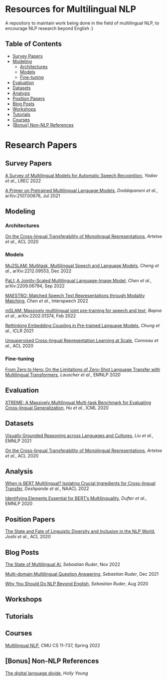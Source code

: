 # Resources for Multilingual NLP
A repository to maintain work being done in the field of multilingual NLP, to encourage NLP research beyond English :)

## Table of Contents

* [Survey Papers](#survey-papers)
* [Modeling](#modeling)
  * [Architectures](#architectures)
  * [Models](#models)
  * [Fine-tuning](#fine-tuning)
* [Evaluation](#evaluation)
* [Datasets](#datasets)
* [Analysis](#analysis)
* [Position Papers](#position-papers)
* [Blog Posts](#blog-posts)
* [Workshops](#workshops)
* [Tutorials](#tutorials)
* [Courses](#courses)
* [\[Bonus\] Non-NLP References](#bonus-non-nlp-references)

# Research Papers

## Survey Papers
[A Survey of Multilingual Models for Automatic Speech Recognition](https://aclanthology.org/2022.lrec-1.542/), *Yadav et al.*, LREC 2022

[A Primer on Pretrained Multilingual Language Models](https://arxiv.org/abs/2107.00676), *Doddapaneni et al.*, arXiv:2107.00676, Jul 2021

## Modeling

### Architectures
[On the Cross-lingual Transferability of Monolingual Representations](https://arxiv.org/abs/1910.11856), *Artetxe et al.*, ACL 2020 

### Models
[Mu2SLAM: Multitask, Multilingual Speech and Language Models](https://arxiv.org/abs/2212.09553), *Cheng et al.*, arXiv:2212.09553, Dec 2022

[PaLI: A Jointly-Scaled Multilingual Language-Image Model](https://arxiv.org/abs/2209.06794), *Chen et al.*, arXiv:2209.06794, Sep 2022

[MAESTRO: Matched Speech Text Representations through Modality Matching](https://arxiv.org/abs/2204.03409), *Chen et al.*, Interspeech 2022

[mSLAM: Massively multilingual joint pre-training for speech and text](https://arxiv.org/abs/2202.01374), *Bapna et al.*, arXiv:2202.01374, Feb 2022

[Rethinking Embedding Coupling in Pre-trained Language Models](https://openreview.net/forum?id=xpFFI_NtgpW), *Chung et al.*, ICLR 2021

[Unsupervised Cross-lingual Representation Learning at Scale](https://arxiv.org/abs/1911.02116), *Conneau et al.*, ACL 2020

### Fine-tuning
[From Zero to Hero: On the Limitations of Zero-Shot Language Transfer with Multilingual Transformers](https://aclanthology.org/2020.emnlp-main.363/), *Lauscher et al.*, EMNLP 2020


## Evaluation
[XTREME: A Massively Multilingual Multi-task Benchmark for Evaluating Cross-lingual Generalization](https://arxiv.org/abs/2003.11080), *Hu et al.*, ICML 2020


## Datasets
[Visually Grounded Reasoning across Languages and Cultures](https://aclanthology.org/2021.emnlp-main.818/), *Liu et al.*, EMNLP 2021

[On the Cross-lingual Transferability of Monolingual Representations](https://arxiv.org/abs/1910.11856), *Artetxe et al.*, ACL 2020 

## Analysis
[When is BERT Multilingual? Isolating Crucial Ingredients for Cross-lingual Transfer](https://aclanthology.org/2022.naacl-main.264/), *Deshpande et al.*, NAACL 2022

[Identifying Elements Essential for BERT’s Multilinguality](https://aclanthology.org/2020.emnlp-main.358/), *Dufter et al.*, EMNLP 2020


## Position Papers
[The State and Fate of Linguistic Diversity and Inclusion in the NLP World](https://aclanthology.org/2020.acl-main.560/), *Joshi et al.*, ACL 2020


## Blog Posts
[The State of Multilingual AI](https://ruder.io/state-of-multilingual-ai/), *Sebastian Ruder*, Nov 2022

[Multi-domain Multilingual Question Answering](https://ruder.io/multi-qa-tutorial/), *Sebastian Ruder*, Dec 2021

[Why You Should Do NLP Beyond English](https://ruder.io/nlp-beyond-english/), *Sebastian Ruder*, Aug 2020



## Workshops

## Tutorials

## Courses
[Multilingual NLP](http://phontron.com/class/multiling2022/), CMU CS 11-737, Spring 2022

## [Bonus] Non-NLP References
[The digital language divide](https://labs.theguardian.com/digital-language-divide/), *Holly Young*



